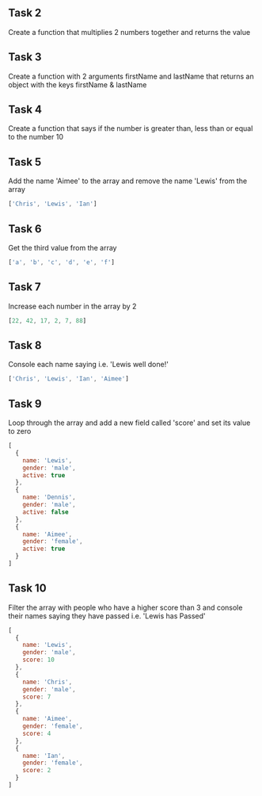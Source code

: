 ## Task 2

Create a function that multiplies 2 numbers together and returns the value

## Task 3

Create a function with 2 arguments firstName and lastName that returns an object with the keys firstName & lastName

## Task 4

Create a function that says if the number is greater than, less than or equal to the number 10

## Task 5

Add the name 'Aimee' to the array and remove the name 'Lewis' from the array

```javascript
['Chris', 'Lewis', 'Ian']
```

## Task 6

Get the third value from the array

```javascript
['a', 'b', 'c', 'd', 'e', 'f']
```

## Task 7

Increase each number in the array by 2

```javascript
[22, 42, 17, 2, 7, 88]
```

## Task 8

Console each name saying i.e. 'Lewis well done!'

```javascript
['Chris', 'Lewis', 'Ian', 'Aimee']
```

## Task 9

Loop through the array and add a new field called 'score' and set its value to zero

```javascript
[
  {
    name: 'Lewis',
    gender: 'male',
    active: true
  },
  {
    name: 'Dennis',
    gender: 'male',
    active: false
  },
  {
    name: 'Aimee',
    gender: 'female',
    active: true
  }
]
```

## Task 10

Filter the array with people who have a higher score than 3 and console their names saying they have passed i.e. 'Lewis has Passed'

```javascript
[
  {
    name: 'Lewis',
    gender: 'male',
    score: 10
  },
  {
    name: 'Chris',
    gender: 'male',
    score: 7
  },
  {
    name: 'Aimee',
    gender: 'female',
    score: 4
  },
  {
    name: 'Ian',
    gender: 'female',
    score: 2
  }
]
```